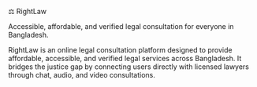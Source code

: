 ⚖️ RightLaw

Accessible, affordable, and verified legal consultation for everyone in Bangladesh.

RightLaw is an online legal consultation platform designed to provide affordable, accessible, and verified legal services across Bangladesh. It bridges the justice gap by connecting users directly with licensed lawyers through chat, audio, and video consultations.
